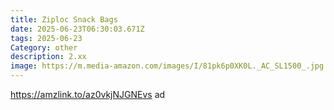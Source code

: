 ```yaml
---
title: Ziploc Snack Bags
date: 2025-06-23T06:30:03.671Z
tags: 2025-06-23
Category: other
description: 2.xx
image: https://m.media-amazon.com/images/I/81pk6p0XK0L._AC_SL1500_.jpg
---
```

https://amzlink.to/az0vkjNJGNEvs ad
